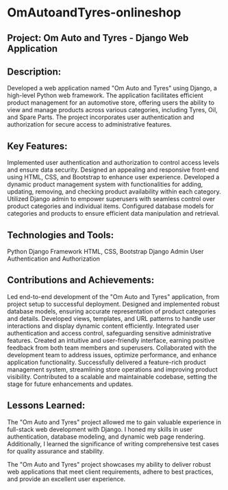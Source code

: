 # OmAutoandTyres-onlineshop


## Project: Om Auto and Tyres - Django Web Application

## Description:
Developed a web application named "Om Auto and Tyres" using Django, a high-level Python web framework. The application facilitates efficient product management for an automotive store, offering users the ability to view and manage products across various categories, including Tyres, Oil, and Spare Parts. The project incorporates user authentication and authorization for secure access to administrative features.

## Key Features:

Implemented user authentication and authorization to control access levels and ensure data security.
Designed an appealing and responsive front-end using HTML, CSS, and Bootstrap to enhance user experience.
Developed a dynamic product management system with functionalities for adding, updating, removing, and checking product availability within each category.
Utilized Django admin to empower superusers with seamless control over product categories and individual items.
Configured database models for categories and products to ensure efficient data manipulation and retrieval.

## Technologies and Tools:

Python
Django Framework
HTML, CSS, Bootstrap
Django Admin
User Authentication and Authorization

## Contributions and Achievements:

Led end-to-end development of the "Om Auto and Tyres" application, from project setup to successful deployment.
Designed and implemented robust database models, ensuring accurate representation of product categories and details.
Developed views, templates, and URL patterns to handle user interactions and display dynamic content efficiently.
Integrated user authentication and access control, safeguarding sensitive administrative features.
Created an intuitive and user-friendly interface, earning positive feedback from both team members and superusers.
Collaborated with the development team to address issues, optimize performance, and enhance application functionality.
Successfully delivered a feature-rich product management system, streamlining store operations and improving product visibility.
Contributed to a scalable and maintainable codebase, setting the stage for future enhancements and updates.

## Lessons Learned:
The "Om Auto and Tyres" project allowed me to gain valuable experience in full-stack web development with Django. I honed my skills in user authentication, database modeling, and dynamic web page rendering. Additionally, I learned the significance of writing comprehensive test cases for quality assurance and stability.

The "Om Auto and Tyres" project showcases my ability to deliver robust web applications that meet client requirements, adhere to best practices, and provide an excellent user experience.

